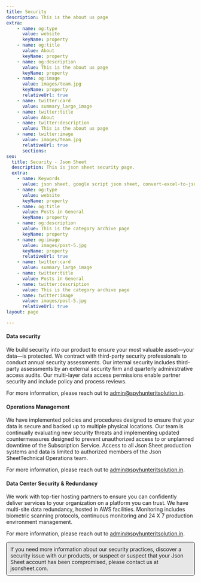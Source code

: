 ```yaml
---
title: Security
description: This is the about us page
extra:
    - name: og:type
      value: website
      keyName: property
    - name: og:title
      value: About
      keyName: property
    - name: og:description
      value: This is the about us page
      keyName: property
    - name: og:image
      value: images/team.jpg
      keyName: property
      relativeUrl: true
    - name: twitter:card
      value: summary_large_image
    - name: twitter:title
      value: About
    - name: twitter:description
      value: This is the about us page
    - name: twitter:image
      value: images/team.jpg
      relativeUrl: true
      sections:
seo:
  title: Security - Json Sheet
  description: This is json sheet security page.
  extra:
    - name: Keywords
      value: json sheet, google script json sheet, convert-excel-to-json sheet, json sheet js, google sheet to json, sheets json api, google sheet json api, json sheet builder,  json to sheet custom header, google sheet to json, json to google sheets	  
    - name: og:type
      value: website
      keyName: property
    - name: og:title
      value: Posts in General
      keyName: property
    - name: og:description
      value: This is the category archive page
      keyName: property
    - name: og:image
      value: images/post-5.jpg
      keyName: property
      relativeUrl: true
    - name: twitter:card
      value: summary_large_image
    - name: twitter:title
      value: Posts in General
    - name: twitter:description
      value: This is the category archive page
    - name: twitter:image
      value: images/post-5.jpg
      relativeUrl: true
layout: page

---
```


#### Data security

We build security into our product to ensure your most valuable asset—your data—is protected. We contract with third-party security professionals to conduct annual security assessments. Our internal security includes third-party assessments by an external security firm and quarterly administrative access audits. Our multi-layer data access permissions enable partner security and include policy and process reviews.

For more information, please reach out to admin@spyhunteritsolution.in.

#### Operations Management

We have implemented policies and procedures designed to ensure that your data is secure and backed up to multiple physical locations. Our team is continually evaluating new security threats and implementing updated countermeasures designed to prevent unauthorized access to or unplanned downtime of the Subscription Service. Access to all Json Sheet production systems and data is limited to authorized members of the Json SheetTechnical Operations team.

For more information, please reach out to admin@spyhunteritsolution.in.

#### Data Center Security & Redundancy

We work with top-tier hosting partners to ensure you can confidently deliver services to your organization on a platform you can trust. We have multi-site data redundancy, hosted in AWS facilities. Monitoring includes biometric scanning protocols, continuous monitoring and 24 X 7 production environment management.

For more information, please reach out to admin@spyhunteritsolution.in.


<div style="background-color: #e7e7e7;
    padding: 10px;
    border-radius: 5px;
    border: 1px solid #000;">If you need more information about our security practices, discover a security issue with our products, or suspect or suspect that your Json Sheet account has been compromised, please contact us at jsonsheet.com. </div>
